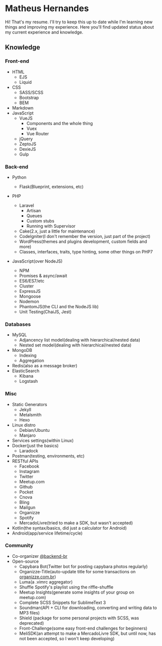# Matheus Hernandes

Hi! That's my resume. I'll try to keep this up to date while I'm learning new things and improving my experience. Here you'll find updated status about my current experience and knowledge.

## Knowledge

### Front-end

- HTML
    - EJS
    - Liquid
- CSS
    - SASS/SCSS
    - Bootstrap
    - BEM
- Markdown
- JavaScript
    - VueJS
        - Components and the whole thing
        - Vuex
        - Vue Router
    - jQuery
    - ZeptoJS
    - DexieJS
    - Gulp

### Back-end

- Python
    - Flask(Blueprint, extensions, etc)

- PHP
    - Laravel
        - Artisan
        - Queues
        - Custom stubs
        - Running with Supervisor
    - Cake(2.x, just a little for maintenance)
    - CodeIgniter(I don't remember the version, just part of the project)
    - WordPress(themes and plugins development, custom fields and more)
    - Classes, interfaces, traits, type hinting, some other things on PHP7

- JavaScript(over NodeJS)
    - NPM
    - Promises & async/await
    - ES6/ES7/etc
    - Cluster
    - ExpressJS
    - Mongoose
    - Nodemon
    - PhantomJS(the CLI and the NodeJS lib)
    - Unit Testing(ChaiJS, Jest)

### Databases

- MySQL
    - Adjancency list model(dealing with hierarchical/nested data)
    - Nested set model(dealing with hierarchical/nested data)
- MongoDB
    - Indexing
    - Aggregation
- Redis(also as a message broker)
- ElasticSearch
    - Kibana
    - Logstash

### Misc

- Static Generators
    - Jekyll
    - Metalsmith
    - Hexo
- Linux distro
    - Debian/Ubuntu
    - Manjaro
- Services settings(within Linux)
- Docker(just the basics)
    - Laradock
- Postman(testing, environments, etc)
- RESTful APIs
    - Facebook
    - Instagram
    - Twitter
    - Meetup.com
    - Github
    - Pocket
    - Cnova
    - Bling
    - Mailgun
    - Organizze
    - Spotify
    - MercadoLivre(tried to make a SDK, but wasn't accepted)
- Kotlin(the syntax/basics, did just a calculator for Android)
- Android(app/service lifetime/cycle)

### Community

- Co-organizer [@backend-br](https://github.com/backend-br)
- Open-source
    - Capybara Bot(Twitter bot for posting capybara photos regularly)
    - Organizze-Title(auto-update title for some transactions on [organizze.com.br](organizze.com.br))
    - Luma(a .vimrc aggregator)
    - Shuffle Spotify's playlist using the riffle-shuffle
    - Meetup Insights(generate some insights of your group on meetup.com)
    - Complete SCSS Snippets for SublimeText 3
    - Soundman(API + CLI for downloading, converting and writing data to MP3 files)
    - Shield (package for some personal projects with SCSS, was deprecated)
    - Front-Challenge(some easy front-end challenges for beginners)
    - MeliSDK(an attempt to make a MercadoLivre SDK, but until now, has not been accepted, so I won't keep developing)

